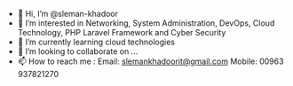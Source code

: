 - 👋 Hi, I’m @sleman-khadoor
- 👀 I’m interested in Networking, System Administration, DevOps, Cloud Technology, PHP Laravel Framework and Cyber Security
- 🌱 I’m currently learning cloud technologies
- 💞️ I’m looking to collaborate on ...
- 📫 How to reach me :
          Email: slemankhadoorit@gmail.com
          Mobile: 00963 937821270

<!---
sleman-khadoor/sleman-khadoor is a ✨ special ✨ repository because its `README.md` (this file) appears on your GitHub profile.
You can click the Preview link to take a look at your changes.
--->

